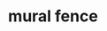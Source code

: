 ---
pid: LLG5
title: mural fence
location_transcription: in a neighborhood
zipcode: '18976'
outside_phl: 'Warrington PA '
neighborhood: 
age: '14'
age_range: 13-19
instagram: 
image_file_name: LLG_5.jpg
proposal_transcription: |-
  There are so many fences in philadelphia neighborhoods, and a lot of them are ugly and old. Having a large fence is extremely unwelcoming, but a large fence with a mural on it would brighten up the community instead of being a boring old rusty fence

  mural spray painted on fence so can still see the mural and it's on the fence
topic: Art,Neighborhoods,Philadelphia
topic_summary: 0, 0, 0
type: 2D,Garden,Mural
keywords_other: fences
credit: Megan
image_labels: 
twitter: 
facebook: 
permalink: "/monuments/llg5/"
layout: item-page
---